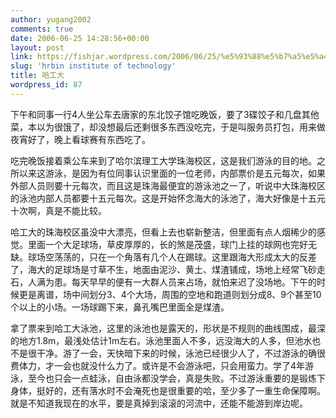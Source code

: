 ```yaml
---
author: yugang2002
comments: true
date: 2006-06-25 14:28:56+00:00
layout: post
link: https://fishjar.wordpress.com/2006/06/25/%e5%93%88%e5%b7%a5%e5%a4%a7/
slug: 'hrbin institute of technology'
title: 哈工大
wordpress_id: 87
---
```


下午和同事一行4人坐公车去唐家的东北饺子馆吃晚饭，要了3碟饺子和几盘其他菜，本以为很饿了，却没想最后还剩很多东西没吃完，于是叫服务员打包，用来做夜宵好了，晚上看球赛有东西吃了。




吃完晚饭接着乘公车来到了哈尔滨理工大学珠海校区，这是我们游泳的目的地。之所以来这游泳，是因为有位同事认识里面的一位老师，内部票价是五元每次，如果外部人员则要十元每次，而且这是珠海最便宜的游泳池之一了，听说中大珠海校区的泳池内部人员都要十五元每次。这是开始怀念海大的泳池了，海大好像是十五元十次啊，真是不能比较。




哈工大的珠海校区虽没中大漂亮，但看上去也崭新整洁，但里面有点人烟稀少的感觉。里面一个大足球场，草皮厚厚的，长的煞是茂盛，球门上挂的球网也完好无缺。球场空荡荡的，只在一个角落有几个人在踢球。这里跟海大形成太大的反差了，海大的足球场是寸草不生，地面由泥沙、黄土、煤渣铺成，场地上经常飞砂走石，人满为患。每天早早的便有一大群人员来占场，就怕来迟了没场地。下午的时候更是离谱，场中间划分3、4个大场，周围的空地和跑道则划分成8、9个甚至10个以上的小场。一场球踢下来，鼻孔嘴巴里面全是煤渣。





拿了票来到哈工大泳池，这里的泳池也是露天的，形状是不规则的曲线围成，最深的地方1.8m，最浅处估计1m左右。泳池里面人不多，远没海大的人多，但池水也不是很干净。游了一会，天快暗下来的时候，泳池已经很少人了，不过游泳的确很费体力，才一会也就没什么力了。或许是不会游泳吧，只会用蛮力。学了4年游泳，至今也只会一点蛙泳，自由泳都没学会，真是失败。不过游泳重要的是锻炼下身体，挺好的，还有落水时不会淹死也是很重要的哈，至少多了一重生命保障啊。就是不知道我现在的水平，要是真掉到滚滚的河流中，还能不能游到岸边呢。

